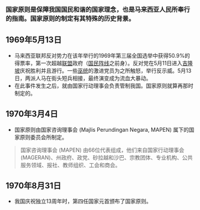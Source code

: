 ### 国家原则是保障我国国民和谐的国家理念，也是马来西亚人民所奉行的指南。国家原则的制定有其特殊的历史背景。

## 1969年5月13日
- 马来西亚联邦反对势力在该年举行的1969年第三届全国选举中获得50.9%的得票率，第一次超越[联盟](https://zh.m.wikipedia.org/wiki/%E8%81%94%E7%9B%9F_(%E9%A9%AC%E6%9D%A5%E8%A5%BF%E4%BA%9A) "联盟 (马来西亚)")政府（[国民阵线](https://zh.m.wikipedia.org/wiki/%E5%9C%8B%E6%B0%91%E9%99%A3%E7%B7%9A "国民阵线")之前身）。反对党在5月11日进入[吉隆坡](https://zh.m.wikipedia.org/wiki/%E5%90%89%E9%9A%86%E5%9D%A1 "吉隆坡")庆祝胜利并且游行。一些[巫统](https://zh.m.wikipedia.org/wiki/%E5%B7%AB%E7%B5%B1 "巫统")的激进党员为之所触怒，举行反示威。5月13日，两派人马在街头短兵相接，最终演变成为流血大暴动。
- 在此事件发生之后，就由国家行动理事会负责管制我国。国家原则就算再那时制定的。

## 1970年3月4日
- 国家原则由国家咨询理事会 (Majlis Perundingan Negara, MAPEN) 属下的国家原则委员会所制定。
> 国家咨询理事会 (MAPEN) 由66位代表组成，他们来自国家行动理事会 (MAGERAN)、州政府、政党、砂拉越和沙巴、宗教团体、专业机构、公共服务领域、报社、教师组织、工会和商会。

## 1970年8月31日
- 我国庆祝独立13周年时，第四任国家元首颁布了国家原则。
